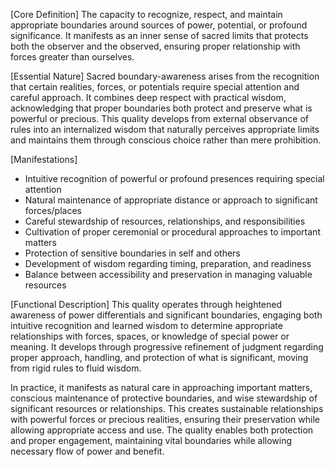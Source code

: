 [Core Definition]
The capacity to recognize, respect, and maintain appropriate boundaries around sources of power, potential, or profound significance. It manifests as an inner sense of sacred limits that protects both the observer and the observed, ensuring proper relationship with forces greater than ourselves.

[Essential Nature]
Sacred boundary-awareness arises from the recognition that certain realities, forces, or potentials require special attention and careful approach. It combines deep respect with practical wisdom, acknowledging that proper boundaries both protect and preserve what is powerful or precious. This quality develops from external observance of rules into an internalized wisdom that naturally perceives appropriate limits and maintains them through conscious choice rather than mere prohibition.

[Manifestations]
- Intuitive recognition of powerful or profound presences requiring special attention
- Natural maintenance of appropriate distance or approach to significant forces/places
- Careful stewardship of resources, relationships, and responsibilities
- Cultivation of proper ceremonial or procedural approaches to important matters
- Protection of sensitive boundaries in self and others
- Development of wisdom regarding timing, preparation, and readiness
- Balance between accessibility and preservation in managing valuable resources

[Functional Description]
This quality operates through heightened awareness of power differentials and significant boundaries, engaging both intuitive recognition and learned wisdom to determine appropriate relationships with forces, spaces, or knowledge of special power or meaning. It develops through progressive refinement of judgment regarding proper approach, handling, and protection of what is significant, moving from rigid rules to fluid wisdom.

In practice, it manifests as natural care in approaching important matters, conscious maintenance of protective boundaries, and wise stewardship of significant resources or relationships. This creates sustainable relationships with powerful forces or precious realities, ensuring their preservation while allowing appropriate access and use. The quality enables both protection and proper engagement, maintaining vital boundaries while allowing necessary flow of power and benefit.